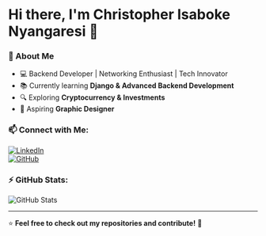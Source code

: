 # Hi there, I'm Christopher Isaboke Nyangaresi 👋

### 🚀 About Me
- 💻 Backend Developer | Networking Enthusiast | Tech Innovator
- 📚 Currently learning **Django & Advanced Backend Development**
- 🔍 Exploring **Cryptocurrency & Investments**
- 🎨 Aspiring **Graphic Designer**

### 📫 Connect with Me:
[![LinkedIn](https://img.shields.io/badge/LinkedIn-Connect-blue?style=for-the-badge&logo=linkedin)](https://www.linkedin.com/in/isaboke-chris-82322623b)  
[![GitHub](https://img.shields.io/badge/GitHub-Follow-black?style=for-the-badge&logo=github)](https://github.com/chrisisaboke01)

### ⚡ GitHub Stats:
![GitHub Stats](https://github-readme-stats.vercel.app/api?username=chrisisaboke01&show_icons=true&theme=dark)

---
⭐️ **Feel free to check out my repositories and contribute!** 🚀
